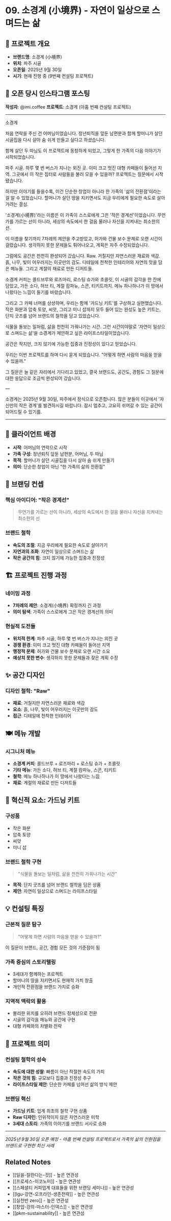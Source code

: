 # 09. 소경계 (小境界) - 자연이 일상으로 스며드는 삶

## 📍 프로젝트 개요
- **브랜드명**: 소경계 (小境界)
- **위치**: 파주 시골
- **오픈일**: 2025년 9월 30일
- **시기**: 현재 진행 중 (9번째 컨설팅 프로젝트)

## 📝 오픈 당시 인스타그램 포스팅

**작성자**: @imi.coffee
**프로젝트**: 소경계 (아홉 번째 컨설팅 프로젝트)

---

소경계

처음 연락을 주신 건 어머님이었습니다.
정년퇴직을 앞둔 남편분과 함께
할머니가 살던 시골집을 다시 살아 숨 쉬게 만들고 싶다고 하셨습니다.

함께 살던 두 따님도 이 프로젝트에 동참하게 되었고,
그렇게 한 가족의 다음 이야기가 시작되었습니다.

파주 시골. 하루 몇 번 버스가 지나는 외진 곳.
이미 크고 멋진 대형 카페들이 들어선 지역.
그곳에서 이 작은 집터로 사람들을 불러 모을 수 있을까?
프로젝트는 질문에서 시작됐습니다.

하지만 이야기를 들을수록,
이건 단순한 창업이 아니라 한 가족의 '삶의 전환점'이라는 걸 알 수 있었습니다.
할머니가 살던 땅을 지키면서도
지금 우리에게 필요한 속도로 살아가려는 결심.

'소경계(小境界)'라는 이름은
이 가족이 스스로에게 그은 '작은 경계선'이었습니다.
무언가를 가르는 선이 아니라,
세상의 속도에서 한 걸음 물러나
자신을 지켜내는 최소한의 선.

이 이름을 찾기까지 7차례의 제안을 주고받았고,
허가와 건물 보수 문제로 오랜 시간이 걸렸습니다.
생각하지 못한 문제들도 튀어나오고,
계획은 자주 수정되었습니다.

그럼에도 공간은 천천히 완성되어 갔습니다.
Raw. 거칠지만 자연스러운 재료와 색감.
흙, 나무, 빛이 어우러지는 이곳만의 감도.
디테일에 천착한 인테리어와
자연의 맛을 담은 메뉴들.
그리고 계절의 재료로 만든 디저트들.

소경계 커피는 콜드브루와 로즈마리,
로스팅 슈가와 초콜릿, 이 시골의 감각을 한 잔에 담았고,
가든 소다, 허브 티, 계절 캄파뉴, 스콘, 티키트까지.
메뉴 하나하나가 이 땅에서 나왔다는 느낌이 들기를 바랐습니다.

그리고 그 카페 너머를 상상하며,
우리는 함께 '가드닝 키트'를 구상하고 실현했습니다.
작은 화분과 압축 토양, 씨앗, 그리고 미니 삽까지 모두 들어 있는
완성도 높은 키트는,
단지 굿즈를 넘어 브랜드의 철학을 담고 있었습니다.

식물을 돌보는 일처럼, 삶을 천천히 가꿔나가는 시간.
그런 시간이야말로 '자연이 일상으로 스며드는 삶'을
소경계가 제안하고 싶은 라이프스타일이었습니다.

공간은 작지만,
크지 않기에 가능한 집중과 진정성이 있다고 믿었습니다.

우리는 이번 프로젝트를 하며
다시 묻게 되었습니다.
"어떻게 하면 사람의 마음을 얻을 수 있을까."

그 질문은 늘 같은 자리에서 기다리고 있었고,
결국 브랜드도, 공간도, 경험도
그 질문에 대한 응답으로 조금씩 완성되어 갔습니다.

—

소경계는 2025년 9월 30일, 파주에서 정식으로 오픈합니다.
많은 분들이 이곳에서 '자신만의 작은 경계'를 발견하시길 바랍니다.
잠시 멈추고, 고요히 쉬어갈 수 있는 공간이 되어드릴 수 있기를.

---

## 👤 클라이언트 배경
- **시작**: 어머님의 연락으로 시작
- **가족 구성**: 정년퇴직 앞둔 남편분, 어머님, 두 따님
- **목적**: 할머니가 살던 시골집을 다시 살아 숨 쉬게 만들기
- **의미**: 단순한 창업이 아닌 "한 가족의 삶의 전환점"

## 🎯 브랜딩 컨셉
### 핵심 아이디어: "작은 경계선"
> 무언가를 가르는 선이 아니라, 세상의 속도에서 한 걸음 물러나 자신을 지켜내는 최소한의 선

### 브랜드 철학
- **속도의 조절**: 지금 우리에게 필요한 속도로 살아가기
- **자연과의 조화**: 자연이 일상으로 스며드는 삶
- **작은 공간의 힘**: 크지 않기에 가능한 집중과 진정성

## 🏗 프로젝트 진행 과정
### 네이밍 과정
- **7차례의 제안**: 소경계(小境界) 확정까지 긴 과정
- **의미 탐색**: 가족이 스스로에게 그은 작은 경계선의 의미

### 현실적 도전들
- **위치적 한계**: 파주 시골, 하루 몇 번 버스가 지나는 외진 곳
- **경쟁 환경**: 이미 크고 멋진 대형 카페들이 들어선 지역
- **행정적 문제**: 허가와 건물 보수 문제로 오랜 시간 소요
- **예상치 못한 변수**: 생각하지 못한 문제들과 잦은 계획 수정

## ✨ 공간 디자인
### 디자인 철학: "Raw"
- **재료**: 거칠지만 자연스러운 재료와 색감
- **요소**: 흙, 나무, 빛이 어우러지는 이곳만의 감도
- **접근**: 디테일에 천착한 인테리어

## 🍽 메뉴 개발
### 시그니처 메뉴
- **소경계 커피**: 콜드브루 + 로즈마리 + 로스팅 슈가 + 초콜릿
- **기타 메뉴**: 가든 소다, 허브 티, 계절 캄파뉴, 스콘, 티키트
- **철학**: 메뉴 하나하나가 이 땅에서 나왔다는 느낌
- **재료**: 계절의 재료로 만든 디저트들

## 🌱 혁신적 요소: 가드닝 키트
### 구성품
- 작은 화분
- 압축 토양
- 씨앗
- 미니 삽

### 브랜드 철학 구현
> "식물을 돌보는 일처럼, 삶을 천천히 가꿔나가는 시간"
- **목적**: 단지 굿즈를 넘어 브랜드 철학을 담은 상품
- **제안**: 자연이 일상으로 스며드는 라이프스타일

## 💡 컨설팅 특징
### 근본적 질문 탐구
> "어떻게 하면 사람의 마음을 얻을 수 있을까?"

이 질문이 브랜드, 공간, 경험 모든 것의 기준점이 됨

### 가족 중심의 스토리텔링
- 3세대가 함께하는 프로젝트
- 할머니의 땅을 지키면서도 현재적 가치 창출
- 개인적 전환점을 브랜드 가치로 승화

### 지역적 맥락의 활용
- 불리한 위치를 오히려 브랜드 정체성으로 전환
- 시골의 감각을 메뉴와 공간에 구현
- 대형 카페와의 차별화 전략

## 🌟 프로젝트 의미
### 컨설팅 철학의 성숙
- **속도에 대한 성찰**: 빠름이 아닌 적절한 속도의 가치
- **작은 것의 힘**: 규모보다 집중과 진정성 추구
- **라이프스타일 제안**: 단순한 카페를 넘어선 삶의 방식 제안

### 브랜딩 혁신
- **가드닝 키트**: 업계 최초의 철학 구현 상품
- **Raw 디자인**: 인위적이지 않은 자연스러운 미학
- **3세대 스토리**: 가족의 이야기를 브랜드 서사로 승화

---

*2025년 9월 30일 오픈 예정 - 아홉 번째 컨설팅 프로젝트로서 가족의 삶의 전환점을 브랜드로 구현한 최신 사례*

## Related Notes
- [[일을-잘한다는-것]] - 높은 연관성
- [[프로세스-이코노미]] - 높은 연관성
- [[스페셜티 커피업계 대표들을 위한 브랜딩 세미나]] - 높은 연관성
- [[lgu-강연-오프라인-생존전략]] - 높은 연관성
- [[실천반 zero]] - 높은 연관성
- [[창업-강의-마스터-인덱스]] - 높은 연관성
- [[pkm-sustainability]] - 높은 연관성
